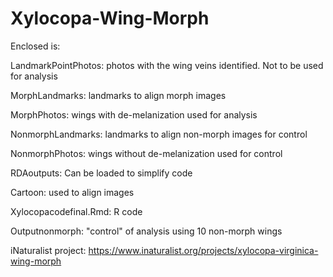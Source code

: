 # Xylocopa-Wing-Morph
Enclosed is:

LandmarkPointPhotos: photos with the wing veins identified. Not to be used for analysis

MorphLandmarks: landmarks to align morph images 

MorphPhotos: wings with de-melanization used for analysis

NonmorphLandmarks: landmarks to align non-morph images for control

NonmorphPhotos: wings without de-melanization used for control

RDAoutputs: Can be loaded to simplify code 

Cartoon: used to align images

Xylocopacodefinal.Rmd: R code

Outputnonmorph: "control" of analysis using 10 non-morph wings

iNaturalist project: https://www.inaturalist.org/projects/xylocopa-virginica-wing-morph
